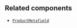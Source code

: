 ## Related components

- [`ProductMetafield`](/api/hydrogen/components/product-variant/productmetafield)
